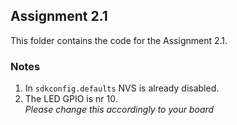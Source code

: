 ## Assignment 2.1

This folder contains the code for the Assignment 2.1. 


### Notes 

1. In `sdkconfig.defaults` NVS is already disabled.
2. The LED GPIO is nr 10.<br>
   _Please change this accordingly to your board_